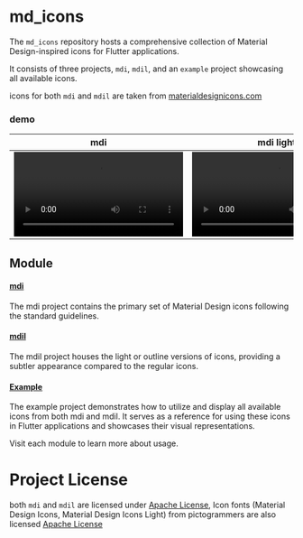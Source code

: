 # md_icons
The `md_icons` repository hosts a comprehensive collection of Material Design-inspired icons for Flutter applications. 

It consists of three projects, `mdi`, `mdil`, and an `example` project showcasing all available icons.

icons for both `mdi` and `mdil` are taken from [materialdesignicons.com](https://materialdesignicons.com/)

### demo
| mdi  |  mdi light |
|---|---|
|  <video src="https://github.com/m7mdra/md_icons/assets/16242735/12ceb5fd-0b38-467c-bd70-04a3c1a3e47e"/> |   <video src="https://github.com/m7mdra/md_icons/assets/16242735/5597aea5-9ee9-4213-90aa-4357e969743a"/> |
## Module
#### [mdi](https://github.com/m7mdra/md_icons/tree/main/mdi)

The mdi project contains the primary set of Material Design icons following the standard guidelines.
#### [mdil](https://github.com/m7mdra/md_icons/tree/main/mdil)

The mdil project houses the light or outline versions of icons, providing a subtler appearance compared to the regular icons.
#### [Example](https://github.com/m7mdra/md_icons/tree/main/example) 

The example project demonstrates how to utilize and display all available icons from both mdi and mdil. It serves as a reference for using these icons in Flutter applications and showcases their visual representations.

Visit each module to learn more about usage.



# Project License
both `mdi` and `mdil` are licensed under [Apache License](LICENSE), Icon fonts (Material Design Icons, Material Design Icons Light) from pictogrammers are  also licensed [Apache License](LICENSE)